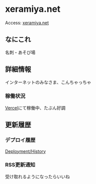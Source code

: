 # xeramiya.net
Access: [xeramiya.net](https://www.xeramiya.net)

## なにこれ
名刺・あそび場

## 詳細情報
インターネットのみなさま、こんちゃっちゃ

### 稼働状況
[Vercel](https://vercel.com)にて稼働中、たぶん好調

## 更新履歴

### デプロイ履歴
[Deployment/History](https://github.com/xeramiya/xeramiya.net/deployments/activity_log?environment=Production)

### RSS更新通知
受け取れるようになったらいいね
